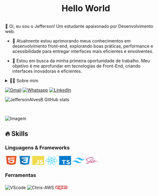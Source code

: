 <!--título-->
<div id="user-content-toc">
  <ul align="center">
    <summary><h1 style="display: inline-block">Hello World</h1></summary>
</div>

<!-- Presentation -->
<p>
  👋 Oi, eu sou o Jefferson! Um estudante apaixonado por Desenvolvimento web.

  - 🌱 Atualmente estou aprimorando meus conhecimentos em desenvolvimento front-end, explorando boas práticas, performance e acessibilidade para entregar interfaces mais eficientes e envolventes.

  - 🔭 Estou em busca da minha primeira oportunidade de trabalho. Meu objetivo é me aprofundar em tecnologias de Front-End, criando interfaces inovadoras e eficientes. 
</p>

<!-- Dropdown -->
<details>
  <summary>👨‍💻 Sobre mim</summary>

  - 💬  Tenho 20 anos e já possuo experiência em ReactJs. Freelancer onde criei um site para uma corretora e hospedei , o que me ajudou a aplicar esses conhecimentos na prática. Durante o ensino médio, tive a oportunidade de apresentar diversos projetos que me ajudaram a aprimorar minha comunicação, criatividade e trabalho em equipe.

  - ⚡ Gosto de ler, assistir filmes e ouvir músicas! Acredito que nossos interesses pessoais ajudam a ter uma visão mais ampla das coisas e a resolver problemas de forma mais criativa...
</details>

<!-- Links -->
[![Gmail](https://img.shields.io/badge/Gmail-D14836?style=for-the-badge&logo=gmail&logoColor=white)](mailto:alvesjefferson1288@gmail.com)
[![Whatsapp](https://img.shields.io/badge/WhatsApp-25D366?style=for-the-badge&logo=whatsapp&logoColor=white
)](https://wa.link/i7ifcd)
[![LinkedIn](https://img.shields.io/badge/LinkedIn-0077B5?style=for-the-badge&logo=linkedin&logoColor=white)](https://www.linkedin.com/in/jeffersonalvesb)

<!-- GithubStats -->
![JeffersonAlvesB GitHub stats](https://github-readme-stats.vercel.app/api?username=JeffersonAlvesB&show_icons=true&theme=gotham)


<!-- Portfolio 
## Portfólio:
- [Freelancer-Portfólio](https://github.com/JeffersonAlvesB/https://github.com/JeffersonAlvesB/celia-portfolio-freelancer)-->

<br>
<!-- GIF -->
<p align="left">
  <img  width:100% src="https://i.giphy.com/media/v1.Y2lkPTc5MGI3NjExeHdsMHZyZndlZDNwZ2RubDR1OTV6enQ4ZnUxdjFobXU0ZTc0cnhxbSZlcD12MV9pbnRlcm5hbF9naWZfYnlfaWQmY3Q9Zw/5e25aUTZPcI94uMZgv/giphy.gif" alt="Imagem">
</p>

## 🔥 Skills
<!-- Skills: Programming Languages -->
  <div style="flex-basis: 48%;">
    <h3>Linguagens & Frameworks</h3>
    <img align="center" alt="HTML" height="30" width="40" src="https://raw.githubusercontent.com/devicons/devicon/master/icons/html5/html5-original.svg">
    <img align="center" alt="CSS" height="30" width="40" src="https://raw.githubusercontent.com/devicons/devicon/master/icons/css3/css3-original.svg">
     <img align="center" alt="Js" height="30" width="40" src="https://raw.githubusercontent.com/devicons/devicon/master/icons/javascript/javascript-plain.svg">
    <img align="center" src="https://raw.githubusercontent.com/devicons/devicon/master/icons/react/react-original.svg" alt="React Icon" width="40" height="30" />
    <img align="center" src="https://raw.githubusercontent.com/devicons/devicon/master/icons/typescript/typescript-original.svg" alt="React Icon" width="40" height="30" />
    <img align="center" src="https://raw.githubusercontent.com/devicons/devicon/master/icons/tailwindcss/tailwindcss-original.svg" alt="Tailwind CSS Icon" width="40" height="30" />
    <img align="center" src="https://raw.githubusercontent.com/devicons/devicon/master/icons/sass/sass-original.svg" alt="Sass Icon" width="40" height="30" />
  </div>
  
  <!-- Skills: Tools & Frameworks -->
  <div style="flex-basis: 48%;">
    <h3>Ferramentas</h3>
    <img align="center" alt="VScode" height="30" width="40" src="https://cdn.jsdelivr.net/gh/devicons/devicon/icons/vscode/vscode-original.svg">
    <img align="center" alt="Chris-AWS" height="30" width="40" src="https://cdn.jsdelivr.net/gh/devicons/devicon/icons/git/git-original.svg">
    <img align='center' src="https://raw.githubusercontent.com/devicons/devicon/master/icons/npm/npm-original-wordmark.svg" alt="NPM Icon" width="40" height="30" />
  </div>
  


